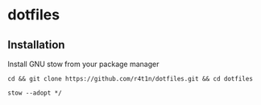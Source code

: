 # dotfiles

## Installation

Install GNU stow from your package manager

```
cd && git clone https://github.com/r4t1n/dotfiles.git && cd dotfiles
```

```
stow --adopt */
```
